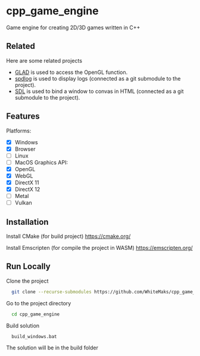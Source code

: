 # cpp_game_engine
Game engine for creating 2D/3D games written in C++

## Related

Here are some related projects

* [GLAD](https://glad.dav1d.de/) is used to access the OpenGL function.
* [spdlog](https://github.com/gabime/spdlog.git) is used to display logs (connected as a git submodule to the project).
* [SDL](https://github.com/libsdl-org/SDL.git) is used to bind a window to convas in HTML (connected as a git submodule to the project).

## Features

Platforms:
- [x]  Windows
- [x]  Browser
- [ ]  Linux
- [ ]  MacOS
Graphics API:
- [x]  OpenGL
- [x]  WebGL
- [x]  DirectX 11
- [x]  DirectX 12
- [ ]  Metal
- [ ]  Vulkan

## Installation

Install CMake (for build project) https://cmake.org/

Install Emscripten (for compile the project in WASM) https://emscripten.org/   

## Run Locally

Clone the project

```bash
  git clone --recurse-submodules https://github.com/WhiteMaks/cpp_game_engine.git
```

Go to the project directory

```bash
  cd cpp_game_engine
```

Build solution

```bash
  build_windows.bat
```
The solution will be in the build folder